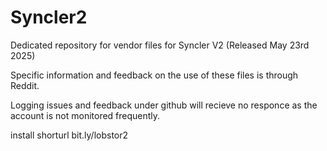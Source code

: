 # Syncler2
Dedicated repository for vendor files for Syncler V2 (Released May 23rd 2025)

Specific information and feedback on the use of these files is through Reddit.

Logging issues and feedback under github will recieve no responce as the account is not monitored frequently.

install shorturl
bit.ly/lobstor2
